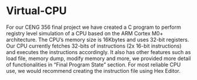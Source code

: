 # Virtual-CPU

For our CENG 356 final project we have created a C program to perform registry level simulation of a CPU based on the ARM Cortex M0+ architecture. The CPU’s memory size is 16Kbytes and uses 32-bit registers. Our CPU currently fetches 32-bits of instructions (2x 16-bit instructions) and executes the instructions accordingly. It also has other features such as load file, memory dump, modify memory and more, we provided more detail of functionalities in “Final Program State” section. For most reliable CPU use, we would recommend creating the instruction file using Hex Editor. 
